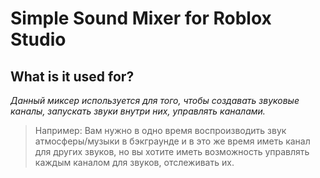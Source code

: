 # Simple Sound Mixer for Roblox Studio

## What is it used for?

*Данный миксер используется для того, чтобы создавать звуковые каналы, запускать звуки внутри них, управлять каналами.*

> Например:
> Вам нужно в одно время воспроизводить звук атмосферы/музыки в бэкграунде и в это же время иметь канал для других звуков, но вы хотите иметь возможность управлять каждым каналом для звуков, отслеживать их.
